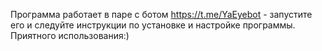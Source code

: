 Программа работает в паре с ботом https://t.me/YaEyebot - запустите его и следуйте инструкции по установке и настройке программы.
Приятного использования:)
